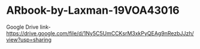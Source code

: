 # ARbook-by-Laxman-19VOA43016
Google Drive link-  https://drive.google.com/file/d/1Ny5C5UmCCKsrM3xkPyQEAg9nRezbJJzh/view?usp=sharing 
